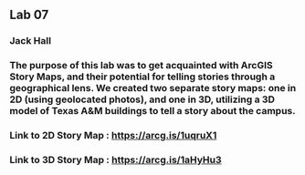 ## Lab 07
### Jack Hall

### The purpose of this lab was to get acquainted with ArcGIS Story Maps, and their potential for telling stories through a geographical lens. We created two separate story maps: one in 2D (using geolocated photos), and one in 3D, utilizing a 3D model of Texas A&M buildings to tell a story about the campus. <br>

### Link to 2D Story Map : https://arcg.is/1uqruX1 
### Link to 3D Story Map : https://arcg.is/1aHyHu3
